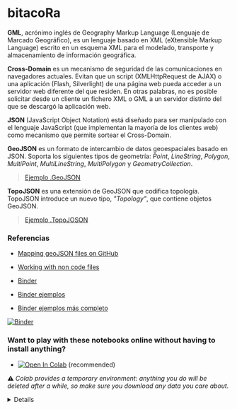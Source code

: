 # bitacoRa

**GML**, acrónimo inglés de Geography Markup Language (Lenguaje de Marcado Geográfico), es un lenguaje basado en XML (eXtensible Markup Language) escrito en un esquema XML para el modelado, transporte y almacenamiento de información geográfica.

**Cross-Domain** es un mecanismo de seguridad de las comunicaciones en navegadores actuales. Evitan que un script (XMLHttpRequest de AJAX) o una aplicación (Flash, Silverlight) de una página web pueda acceder a un servidor web diferente del que residen. En otras palabras, no es posible solicitar desde un cliente un fichero XML o GML a un servidor distinto del que se descargó la aplicación web.

**JSON** (JavaScript Object Notation) está diseñado para ser manipulado con el lenguaje JavaScript (que implementan la 
mayoría de los clientes web) como mecanismo que permite sortear el Cross-Domain.

**GeoJSON** es un formato de intercambio de datos geoespaciales basado en JSON. Soporta los siguientes tipos de geometría: *Point*, *LineString*, *Polygon*, *MultiPoint*, *MultiLineString*, *MultiPolygon* y *GeometryCollection*.

> [Ejemplo .GeoJSON](./carto/mup60.geojson)

**TopoJSON** es una extensión de GeoJSON que codifica topología. TopoJSON introduce un nuevo tipo, *"Topology"*, que contiene objetos GeoJSON. 

> [Ejemplo .TopoJOSON](/carto/mup60.topojson)

### Referencias

- [Mapping geoJSON files on GitHub](https://help.github.com/articles/mapping-geojson-files-on-github)

- [Working with non code files](https://help.github.com/categories/working-with-non-code-files/)

- [Binder](https://www.r-bloggers.com/2019/06/r-binder-interactive-jupyter-notebooks-in-the-cloud/)

- [Binder ejemplos](https://github.com/binder-examples/r)

- [Binder ejemplos más completo](https://github.com/AuthorCarpentry/carpentry-R-ecology-report)

[![Binder](https://mybinder.org/badge_logo.svg)](https://mybinder.org/v2/gh/marlucjo/bitacoRa/HEAD)


### Want to play with these notebooks online without having to install anything?

* <a href="https://colab.research.google.com/github/marlucjo/bitacoRa/blob/main/" target="_parent"><img src="https://colab.research.google.com/assets/colab-badge.svg" alt="Open In Colab"/></a> (recommended)

⚠ _Colab provides a temporary environment: anything you do will be deleted after a while, so make sure you download any data you care about._

<details>

Other services may work as well, but I have not fully tested them:

* <a href="https://homl.info/kaggle3/"><img src="https://kaggle.com/static/images/open-in-kaggle.svg" alt="Open in Kaggle" /></a>

* <a href="https://mybinder.org/v2/gh/ageron/handson-ml3/HEAD?filepath=%2Findex.ipynb"><img src="https://mybinder.org/badge_logo.svg" alt="Launch binder" /></a>

* <a href="https://homl.info/deepnote3/"><img src="https://deepnote.com/buttons/launch-in-deepnote-small.svg" alt="Launch in Deepnote" /></a>

* Jupyter+R: [![Binder](http://mybinder.org/badge_logo.svg)](http://mybinder.org/v2/gh/marlucjo/bitacoRa/master?filepath=index.ipynb)
  
* Jupyter+R_ej: [![Binder](http://mybinder.org/badge_logo.svg)](http://mybinder.org/v2/gh/marlucjo/bitacoRa/master?filepath=R/index.ipynb)
  
* RStudio: [![Binder](http://mybinder.org/badge_logo.svg)](http://mybinder.org/v2/gh/marlucjo/bitacoRa/master?urlpath=rstudio)

* RShiny: [![Binder](http://mybinder.org/badge_logo.svg)](http://mybinder.org/v2/gh/marlucjo/bitacoRa/master?urlpath=shiny/bus-dashboard/)
  
*JupyterLite: [![lite-badge](https://jupyterlite.rtfd.io/en/latest/_static/badge.svg)]
(https://jupyterlite.rtfd.io/en/latest/try/lab)
  
Binder supports using R and RStudio, with libraries pinned to a specific
snapshot on [packagemanager.rstudio.com](https://packagemanager.rstudio.com/client/#/).
</details>




